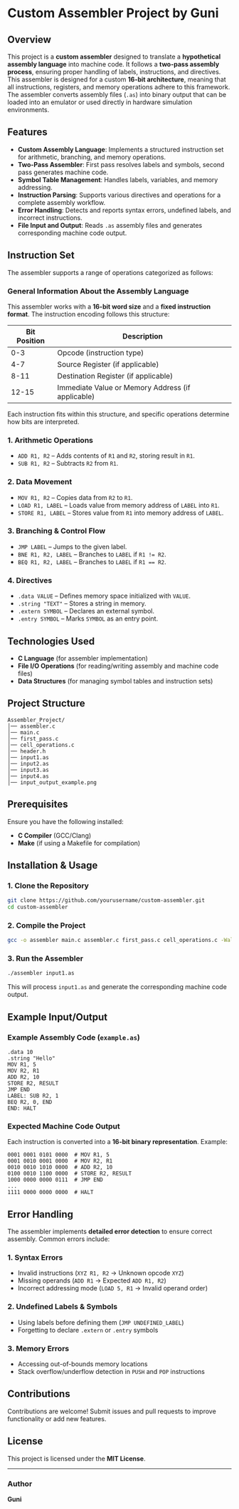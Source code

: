 # Custom Assembler Project by Guni

## Overview

This project is a **custom assembler** designed to translate a **hypothetical assembly language** into machine code. It follows a **two-pass assembly process**, ensuring proper handling of labels, instructions, and directives. This assembler is designed for a custom **16-bit architecture**, meaning that all instructions, registers, and memory operations adhere to this framework. The assembler converts assembly files (`.as`) into binary output that can be loaded into an emulator or used directly in hardware simulation environments.

## Features

- **Custom Assembly Language**: Implements a structured instruction set for arithmetic, branching, and memory operations.
- **Two-Pass Assembler**: First pass resolves labels and symbols, second pass generates machine code.
- **Symbol Table Management**: Handles labels, variables, and memory addressing.
- **Instruction Parsing**: Supports various directives and operations for a complete assembly workflow.
- **Error Handling**: Detects and reports syntax errors, undefined labels, and incorrect instructions.
- **File Input and Output**: Reads `.as` assembly files and generates corresponding machine code output.

## Instruction Set

The assembler supports a range of operations categorized as follows:

### **General Information About the Assembly Language**

This assembler works with a **16-bit word size** and a **fixed instruction format**. The instruction encoding follows this structure:

| Bit Position | Description                                       |
| ------------ | ------------------------------------------------- |
| 0-3          | Opcode (instruction type)                         |
| 4-7          | Source Register (if applicable)                   |
| 8-11         | Destination Register (if applicable)              |
| 12-15        | Immediate Value or Memory Address (if applicable) |

Each instruction fits within this structure, and specific operations determine how bits are interpreted.

### **1. Arithmetic Operations**

- `ADD R1, R2` – Adds contents of `R1` and `R2`, storing result in `R1`.
- `SUB R1, R2` – Subtracts `R2` from `R1`.

### **2. Data Movement**

- `MOV R1, R2` – Copies data from `R2` to `R1`.
- `LOAD R1, LABEL` – Loads value from memory address of `LABEL` into `R1`.
- `STORE R1, LABEL` – Stores value from `R1` into memory address of `LABEL`.

### **3. Branching & Control Flow**

- `JMP LABEL` – Jumps to the given label.
- `BNE R1, R2, LABEL` – Branches to `LABEL` if `R1 != R2`.
- `BEQ R1, R2, LABEL` – Branches to `LABEL` if `R1 == R2`.

### **4. Directives**

- `.data VALUE` – Defines memory space initialized with `VALUE`.
- `.string "TEXT"` – Stores a string in memory.
- `.extern SYMBOL` – Declares an external symbol.
- `.entry SYMBOL` – Marks `SYMBOL` as an entry point.

## Technologies Used

- **C Language** (for assembler implementation)
- **File I/O Operations** (for reading/writing assembly and machine code files)
- **Data Structures** (for managing symbol tables and instruction sets)

## Project Structure

```
Assembler_Project/
│── assembler.c
│── main.c
│── first_pass.c
│── cell_operations.c
│── header.h
│── input1.as
│── input2.as
│── input3.as
│── input4.as
│── input_output_example.png
```

## Prerequisites

Ensure you have the following installed:

- **C Compiler** (GCC/Clang)
- **Make** (if using a Makefile for compilation)

## Installation & Usage

### 1. Clone the Repository

```sh
git clone https://github.com/yourusername/custom-assembler.git
cd custom-assembler
```

### 2. Compile the Project

```sh
gcc -o assembler main.c assembler.c first_pass.c cell_operations.c -Wall
```

### 3. Run the Assembler

```sh
./assembler input1.as
```

This will process `input1.as` and generate the corresponding machine code output.

## Example Input/Output

### **Example Assembly Code (`example.as`)**

```assembly
.data 10
.string "Hello"
MOV R1, 5
MOV R2, R1
ADD R2, 10
STORE R2, RESULT
JMP END
LABEL: SUB R2, 1
BEQ R2, 0, END
END: HALT
```

### **Expected Machine Code Output**

Each instruction is converted into a **16-bit binary representation**. Example:

```
0001 0001 0101 0000  # MOV R1, 5
0001 0010 0001 0000  # MOV R2, R1
0010 0010 1010 0000  # ADD R2, 10
0100 0010 1100 0000  # STORE R2, RESULT
1000 0000 0000 0111  # JMP END
...
1111 0000 0000 0000  # HALT
```

## Error Handling

The assembler implements **detailed error detection** to ensure correct assembly. Common errors include:

### **1. Syntax Errors**

- Invalid instructions (`XYZ R1, R2` → Unknown opcode `XYZ`)
- Missing operands (`ADD R1` → Expected `ADD R1, R2`)
- Incorrect addressing mode (`LOAD 5, R1` → Invalid operand order)

### **2. Undefined Labels & Symbols**

- Using labels before defining them (`JMP UNDEFINED_LABEL`)
- Forgetting to declare `.extern` or `.entry` symbols

### **3. Memory Errors**

- Accessing out-of-bounds memory locations
- Stack overflow/underflow detection in `PUSH` and `POP` instructions

## Contributions

Contributions are welcome! Submit issues and pull requests to improve functionality or add new features.

## License

This project is licensed under the **MIT License**.

---

### Author

**Guni**  
